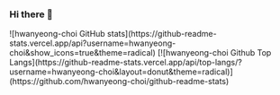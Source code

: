 ### Hi there 👋

<div style="display: flex;">
  ![hwanyeong-choi GitHub stats](https://github-readme-stats.vercel.app/api?username=hwanyeong-choi&show_icons=true&theme=radical)
  [![hwanyeong-choi Github Top Langs](https://github-readme-stats.vercel.app/api/top-langs/?username=hwanyeong-choi&layout=donut&theme=radical)](https://github.com/hwanyeong-choi/github-readme-stats)
</div>


<!--
**hwanyeong-choi/hwanyeong-choi** is a ✨ _special_ ✨ repository because its `README.md` (this file) appears on your GitHub profile.

Here are some ideas to get you started:

- 🔭 I’m currently working on ...
- 🌱 I’m currently learning ...
- 👯 I’m looking to collaborate on ...
- 🤔 I’m looking for help with ...
- 💬 Ask me about ...
- 📫 How to reach me: ...
- 😄 Pronouns: ...
- ⚡ Fun fact: ...
-->
